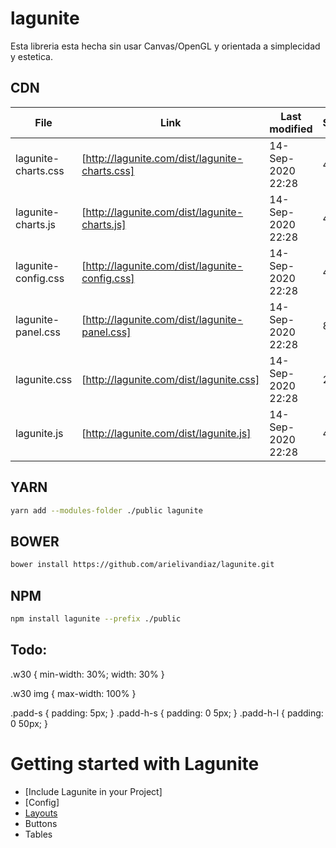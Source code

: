 # lagunite

Esta libreria esta hecha sin usar Canvas/OpenGL y orientada a simplecidad y estetica.

## CDN

| File | Link |  Last modified  |  Size  |
| ------ |------ |------ | ------ |
| lagunite-charts.css   |  [http://lagunite.com/dist/lagunite-charts.css] |        14-Sep-2020 22:28   |    4k       |
| lagunite-charts.js    |  [http://lagunite.com/dist/lagunite-charts.js] |         14-Sep-2020 22:28   |    4k       |
| lagunite-config.css   |  [http://lagunite.com/dist/lagunite-config.css] |        14-Sep-2020 22:28   |    4k       |
| lagunite-panel.css    |  [http://lagunite.com/dist/lagunite-panel.css] |         14-Sep-2020 22:28   |    8k       |
| lagunite.css          |  [http://lagunite.com/dist/lagunite.css] |         14-Sep-2020 22:28   |   20k       |
| lagunite.js           |  [http://lagunite.com/dist/lagunite.js] |       14-Sep-2020 22:28   |   4k        |





## YARN
```sh
yarn add --modules-folder ./public lagunite
```

## BOWER
```sh
bower install https://github.com/arielivandiaz/lagunite.git
```


## NPM
```sh
npm install lagunite --prefix ./public
```

## Todo:

.w30 {
    min-width: 30%;
    width: 30%
}

.w30 img {
    max-width: 100%
}


.padd-s {
    padding: 5px;
}
.padd-h-s {
    padding: 0 5px;
}
.padd-h-l {
    padding: 0 50px;
}

# Getting started with Lagunite

- [Include Lagunite in your Project]
- [Config]
- [Layouts](##Layouts)
- Buttons
- Tables
